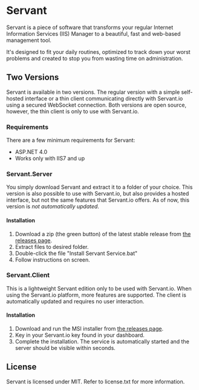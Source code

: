 # Servant

Servant is a piece of software that transforms your regular Internet Information Services (IIS) Manager to a beautiful, fast and web-based management tool.

It's designed to fit your daily routines, optimized to track down your worst problems and created to stop you from wasting time on administration.

## Two Versions
Servant is available in two versions. The regular version with a simple self-hosted interface or a thin client communicating directly with Servant.io using a secured WebSocket connection. Both versions are open source, however, the thin client is only to use with Servant.io.

### Requirements
There are a few minimum requirements for Servant:

* ASP.NET 4.0
* Works only with IIS7 and up

### Servant.Server
You simply download Servant and extract it to a folder of your choice. This version is also possible to use with Servant.io, but also provides a hosted interface, but not the same features that Servant.io offers.
As of now, this version is *not automatically updated*.

#### Installation
1. Download a zip (the green button) of the latest stable release from [the releases page](https://github.com/jhovgaard/servant/releases).
2. Extract files to desired folder.
3. Double-click the file "Install Servant Service.bat"
4. Follow instructions on screen.

### Servant.Client

This is a lightweight Servant edition only to be used with Servant.io. When using the Servant.io platform, more features are supported.
The client is automatically updated and requires no user interaction.

#### Installation

1. Download and run the MSI installer from [the releases page](https://github.com/jhovgaard/servant/releases).
2. Key in your Servant.io key found in your dashboard.
3. Complete the installation. The service is automatically started and the server should be visible within seconds.


License
--------------
Servant is licensed under MIT. Refer to license.txt for more information.
